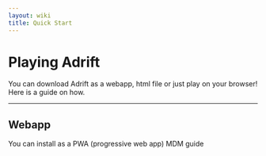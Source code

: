 ```yaml
---
layout: wiki
title: Quick Start
---
```


# Playing Adrift 

You can download Adrift as a webapp, html file or just play on your browser!
Here is a guide on how.

---

## Webapp

You can install as a PWA (progressive web app)
MDM guide
